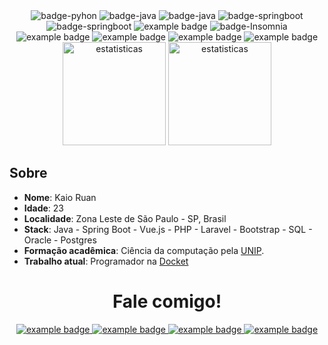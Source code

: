 <div align="center">
    <img src="https://img.shields.io/badge/Python-3776AB?style=for-the-badge&logo=python&logoColor=white" alt="badge-pyhon" style="vertical-align:top margin:6px 4px"/>
    <img src="https://img.shields.io/badge/Java-ED8B00?style=for-the-badge&logo=java&logoColor=white" alt="badge-java"/>
    <img src="https://img.shields.io/badge/PHP-777BB4?style=for-the-badge&logo=php&logoColor=white" alt="badge-java"/>
    <img src="https://img.shields.io/badge/Laravel-FF2D20?style=for-the-badge&logo=laravel&logoColor=white" alt="badge-springboot"/>
    <img src="https://img.shields.io/badge/Spring_Boot-F2F4F9?style=for-the-badge&logo=spring-boot" alt="badge-springboot"/>
    <img src="https://img.shields.io/badge/Bootstrap-563D7C?style=for-the-badge&logo=bootstrap&logoColor=white" alt="example badge" style="vertical-align:top margin:6px 4px"/>
    <img src="https://img.shields.io/badge/Insomnia-5849be?style=for-the-badge&logo=Insomnia&logoColor=white" alt="badge-Insomnia"/>
    <img src="https://img.shields.io/badge/MySQL-00000F?style=for-the-badge&logo=mysql&logoColor=white" alt="example badge" style="vertical-align:top margin:6px 4px"/>
    <img src="https://img.shields.io/badge/PostgreSQL-316192?style=for-the-badge&logo=postgresql&logoColor=white" alt="example badge" style="vertical-align:top margin:6px 4px"/>
    <img src="https://img.shields.io/badge/Windows-017AD7?style=for-the-badge&logo=windows&logoColor=white" alt="example badge" style="vertical-align:top margin:6px 4px"/>
    <img src="https://img.shields.io/badge/Linux-E34F26?style=for-the-badge&logo=linux&logoColor=black" alt="example badge" style="vertical-align:top margin:6px 4px"/>
</div>

<div align="center">
  <img height="165em" src="https://github-readme-stats.vercel.app/api?username=MTSKaioken&show_icons=true&theme=radical" alt="estatisticas" />

  <img height="165em" src="https://github-readme-stats.vercel.app/api/top-langs/?username=MTSKaioken&layout=compact&theme=radical" alt="estatisticas" />
</div>

## Sobre

* **Nome**: Kaio Ruan
* **Idade**: 23
* **Localidade**: Zona Leste de São Paulo - SP, Brasil
* **Stack**: Java - Spring Boot - Vue.js - PHP - Laravel - Bootstrap - SQL - Oracle - Postgres
* **Formação acadêmica**: Ciência da computação pela [UNIP](https://www.unip.br).
* **Trabalho atual**: Programador na [Docket](https://docket.com.br)

<div align="center">
    <h1>Fale comigo!</h1>
    <a href="https://www.linkedin.com/in/mtskaioken/">
    <img src="https://img.shields.io/badge/LinkedIn-0077B5?style=for-the-badge&logo=linkedin&logoColor=white" alt="example badge" style="vertical-align:top margin:6px 4px">
    </a>  
    <a href="https://www.instagram.com/mtskaioken/">
    <img src="https://img.shields.io/badge/Instagram-E4405F?style=for-the-badge&logo=instagram&logoColor=white" alt="example badge" style="vertical-align:top margin:6px 4px">
    </a>  
    <a href="https://api.whatsapp.com/send?phone=5511982088398&text=HelloWorld!🖖">
    <img src="https://img.shields.io/badge/WhatsApp-25D366?style=for-the-badge&logo=whatsapp&logoColor=white" alt="example badge" style="vertical-align:top margin:6px 4px">
    </a>
    <a href="mailto:mtskaioken@hotmail.com?subject=Vim%20pelo%20github!">
    <img src="https://img.shields.io/badge/Microsoft_Outlook-0078D4?style=for-the-badge&logo=microsoft-outlook&logoColor=white" alt="example badge" style="vertical-align:top margin:6px 4px">
    </a>    
</div>
